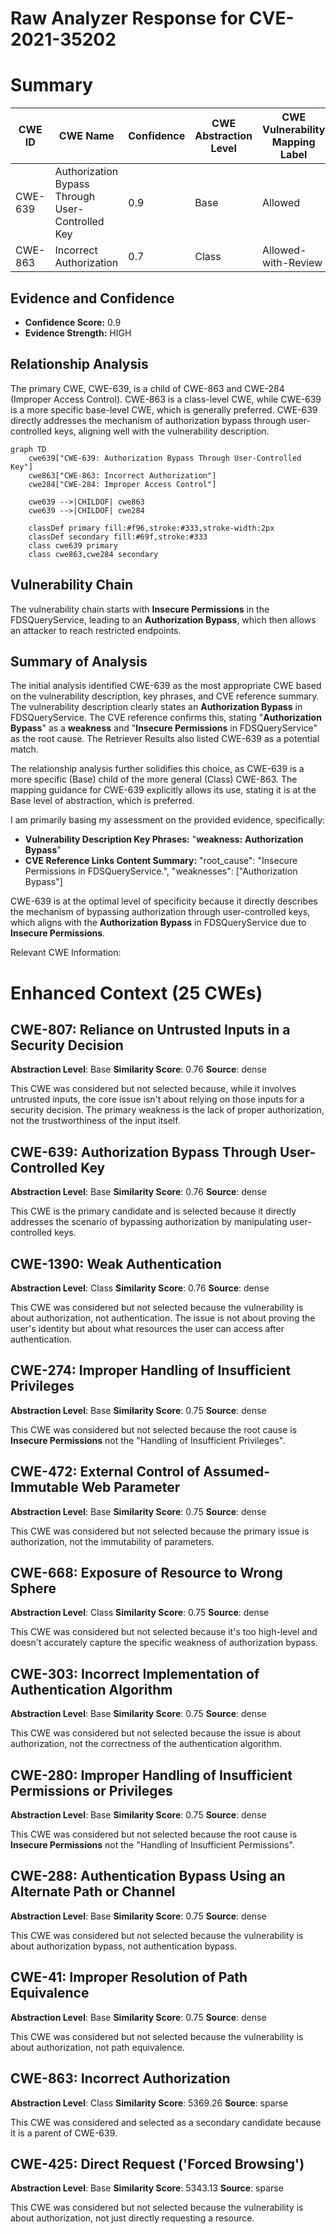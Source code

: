 # Raw Analyzer Response for CVE-2021-35202

# Summary
| CWE ID | CWE Name | Confidence | CWE Abstraction Level | CWE Vulnerability Mapping Label | CWE-Vulnerability Mapping Notes |
|---|---|---|---|---|---|
| CWE-639 | Authorization Bypass Through User-Controlled Key | 0.9 | Base | Allowed | Primary CWE |
| CWE-863 | Incorrect Authorization | 0.7 | Class | Allowed-with-Review | Secondary Candidate |

## Evidence and Confidence

*   **Confidence Score:** 0.9
*   **Evidence Strength:** HIGH

## Relationship Analysis
The primary CWE, CWE-639, is a child of CWE-863 and CWE-284 (Improper Access Control). CWE-863 is a class-level CWE, while CWE-639 is a more specific base-level CWE, which is generally preferred. CWE-639 directly addresses the mechanism of authorization bypass through user-controlled keys, aligning well with the vulnerability description.

```mermaid
graph TD
    cwe639["CWE-639: Authorization Bypass Through User-Controlled Key"]
    cwe863["CWE-863: Incorrect Authorization"]
    cwe284["CWE-284: Improper Access Control"]
    
    cwe639 -->|CHILDOF| cwe863
    cwe639 -->|CHILDOF| cwe284
    
    classDef primary fill:#f96,stroke:#333,stroke-width:2px
    classDef secondary fill:#69f,stroke:#333
    class cwe639 primary
    class cwe863,cwe284 secondary
```

## Vulnerability Chain
The vulnerability chain starts with **Insecure Permissions** in the FDSQueryService, leading to an **Authorization Bypass**, which then allows an attacker to reach restricted endpoints.

## Summary of Analysis
The initial analysis identified CWE-639 as the most appropriate CWE based on the vulnerability description, key phrases, and CVE reference summary. The vulnerability description clearly states an **Authorization Bypass** in FDSQueryService. The CVE reference confirms this, stating "**Authorization Bypass**" as a **weakness** and "**Insecure Permissions** in FDSQueryService" as the root cause. The Retriever Results also listed CWE-639 as a potential match.

The relationship analysis further solidifies this choice, as CWE-639 is a more specific (Base) child of the more general (Class) CWE-863. The mapping guidance for CWE-639 explicitly allows its use, stating it is at the Base level of abstraction, which is preferred.

I am primarily basing my assessment on the provided evidence, specifically:
- **Vulnerability Description Key Phrases:** "**weakness:** **Authorization Bypass**"
- **CVE Reference Links Content Summary:** "root_cause": "Insecure Permissions in FDSQueryService.", "weaknesses": ["Authorization Bypass"]

CWE-639 is at the optimal level of specificity because it directly describes the mechanism of bypassing authorization through user-controlled keys, which aligns with the **Authorization Bypass** in FDSQueryService due to **Insecure Permissions**.

Relevant CWE Information:

# Enhanced Context (25 CWEs)

## CWE-807: Reliance on Untrusted Inputs in a Security Decision
**Abstraction Level**: Base
**Similarity Score**: 0.76
**Source**: dense

This CWE was considered but not selected because, while it involves untrusted inputs, the core issue isn't about relying on those inputs for a security decision. The primary weakness is the lack of proper authorization, not the trustworthiness of the input itself.

## CWE-639: Authorization Bypass Through User-Controlled Key
**Abstraction Level**: Base
**Similarity Score**: 0.76
**Source**: dense

This CWE is the primary candidate and is selected because it directly addresses the scenario of bypassing authorization by manipulating user-controlled keys.

## CWE-1390: Weak Authentication
**Abstraction Level**: Class
**Similarity Score**: 0.76
**Source**: dense

This CWE was considered but not selected because the vulnerability is about authorization, not authentication. The issue is not about proving the user's identity but about what resources the user can access after authentication.

## CWE-274: Improper Handling of Insufficient Privileges
**Abstraction Level**: Base
**Similarity Score**: 0.75
**Source**: dense

This CWE was considered but not selected because the root cause is **Insecure Permissions** not the "Handling of Insufficient Privileges".

## CWE-472: External Control of Assumed-Immutable Web Parameter
**Abstraction Level**: Base
**Similarity Score**: 0.75
**Source**: dense

This CWE was considered but not selected because the primary issue is authorization, not the immutability of parameters.

## CWE-668: Exposure of Resource to Wrong Sphere
**Abstraction Level**: Class
**Similarity Score**: 0.75
**Source**: dense

This CWE was considered but not selected because it's too high-level and doesn't accurately capture the specific weakness of authorization bypass.

## CWE-303: Incorrect Implementation of Authentication Algorithm
**Abstraction Level**: Base
**Similarity Score**: 0.75
**Source**: dense

This CWE was considered but not selected because the issue is about authorization, not the correctness of the authentication algorithm.

## CWE-280: Improper Handling of Insufficient Permissions or Privileges
**Abstraction Level**: Base
**Similarity Score**: 0.75
**Source**: dense

This CWE was considered but not selected because the root cause is **Insecure Permissions** not the "Handling of Insufficient Permissions".

## CWE-288: Authentication Bypass Using an Alternate Path or Channel
**Abstraction Level**: Base
**Similarity Score**: 0.75
**Source**: dense

This CWE was considered but not selected because the vulnerability is about authorization bypass, not authentication bypass.

## CWE-41: Improper Resolution of Path Equivalence
**Abstraction Level**: Base
**Similarity Score**: 0.75
**Source**: dense

This CWE was considered but not selected because the vulnerability is about authorization, not path equivalence.

## CWE-863: Incorrect Authorization
**Abstraction Level**: Class
**Similarity Score**: 5369.26
**Source**: sparse

This CWE was considered and selected as a secondary candidate because it is a parent of CWE-639.

## CWE-425: Direct Request ('Forced Browsing')
**Abstraction Level**: Base
**Similarity Score**: 5343.13
**Source**: sparse

This CWE was considered but not selected because the vulnerability is about authorization, not just directly requesting a resource.